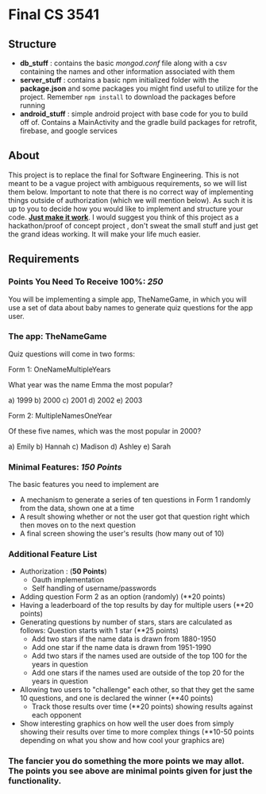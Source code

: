 # Final CS 3541

## Structure

* **db_stuff** : contains the basic *mongod.conf* file along with a csv containing the names and other information associated with them
* **server_stuff** : contains a basic npm initialized folder with the **package.json** and some packages you might find useful to utilize for the project. Remember ```npm install``` to download the packages before running
* **android_stuff** : simple android project with base code for you to build off of. Contains a MainActivity and the gradle build packages for retrofit, firebase, and google services

## About

This project is to replace the final for Software Engineering. This is not meant to be a vague project with ambiguous requirements, so we will list them below. Important to note that there is no correct way of implementing things outside of authorization (which we will mention below). As such it is up to you to decide how you would like to implement and structure your code. **<u>Just make it work</u>**. I would suggest you think of this project as a hackathon/proof of concept project , don't sweat the small stuff and just get the grand ideas working. It will make your life much easier.

## Requirements

### Points You Need To Receive 100%: ***250***

You will be implementing a simple app, TheNameGame, in which you will use a set of data about baby names to generate quiz questions for the app user.

### The app: TheNameGame

Quiz questions will come in two forms:

Form 1: OneNameMultipleYears

What year was the name Emma the most popular?

a) 1999
b) 2000
c) 2001
d) 2002
e) 2003

Form 2: MultipleNamesOneYear

Of these five names, which was the most popular in 2000?

a) Emily
b) Hannah
c) Madison
d) Ashley
e) Sarah

### Minimal Features: ***150 Points***

The basic features you need to implement are 
* A mechanism to generate a series of ten questions in Form 1 randomly from the data, shown one at a time
* A result showing whether or not the user got that question right which then moves on to the next question
* A final screen showing the user's results (how many out of 10)

### Additional Feature List  

* Authorization : (**50 Points**)
  * Oauth implementation
  * Self handling of username/passwords
* Adding question Form 2 as an option (randomly) (**20 points)
* Having a leaderboard of the top results by day for multiple users (**20 points)
* Generating questions by number of stars, stars are calculated as follows:
  Question starts with 1 star (**25 points)
  - Add two stars if the name data is drawn from 1880-1950
  - Add one star if the name data is drawn from 1951-1990
  - Add two stars if the names used are outside of the top 100 for the years in question
  - Add one stars if the names used are outside of the top 20 for the years in question
* Allowing two users to "challenge" each other, so that they get the same 10 questions, and one is declared the winner (**40 points)
  * Track those results over time (**20 points) showing results against each opponent
* Show interesting graphics on how well the user does from simply showing their results over time to more complex things (**10-50 points depending on what you show and how cool your graphics are)
  
### The fancier you do something the more points we may allot. The points you see above are minimal points given for just the functionality.
